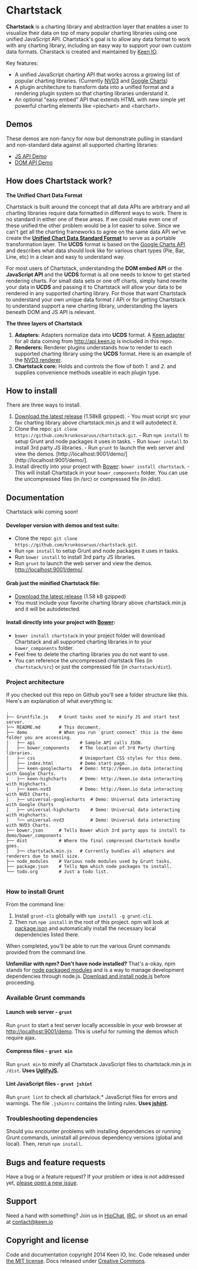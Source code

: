 # Chartstack

**Chartstack** is a charting library and abstraction layer that enables a user to visualize their data on top of many popular charting libraries using one unified JavaScript API. Chartstack's goal is to allow any data format to work with any charting library, including an easy way to support your own custom data formats. Charstack is created and maintained by [Keen IO](http://keen.io/).

Key features:
- A unified JavaScript charting API that works across a growing list of popular charting libraries. (Currently [NVD3](http://nvd3.org/) and [Google Charts](https://developers.google.com/chart/))
- A plugin architecture to transform data into a unified format and a rendering plugin system so that charting libraries understand it.
- An optional "easy embed" API that extends HTML with new simple yet powerful charting elements like &lt;piechart> and &lt;barchart>.

## Demos

These demos are non-fancy for now but demonstrate pulling in standard and non-standard data against all supported charting libraries:
* [JS API Demo](http://krunkosaurus.github.io/chartstack/js-api-demo/)
* [DOM API Demo](http://krunkosaurus.github.io/chartstack/dom-api-demo/)

## How does Chartstack work?

**The Unified Chart Data Format**

Chartstack is built around the concept that all data APIs are arbitrary and all charting libraries require data formatted in different ways to work. There is no standard in either one of these areas.  If we could make even one of these unified the other problem would be a lot easier to solve. Since we can't get all the charting frameworks to agree on the same data API we've create the [**Unified Chart Data Standard Format**](https://github.com/krunkosaurus/chartstack/wiki/Unified-Chart-Data-Format) to serve as a portable transformation layer.  The **UCDS** format is based on the [Google Charts API](https://developers.google.com/chart/interactive/docs/reference) and describes what data should look like for various chart types (Pie, Bar, Line, etc) in a clean and easy to understand way.     

For most users of Chartstack, understanding the **DOM embed API** or the **JavaScript API** and the **UCDS** format is all one needs to know to get started rendering charts. For small data sets or one off charts, simply hand rewrite your data in **UCDS** and passing it to Chartstack will allow your data to be rendered in any supported charting library.  For those that want Chartstack to understand your own unique data format / API or for getting Chartstack to understand support a new charting library, understanding the layers beneath DOM and JS API is relevant.

**The three layers of Chartstack**

1. **Adapters:** Adapters normalize data into **UCDS** format.  A [Keen adapter](src/adapter/chartstack.keen.universal.adapter.js) for all data coming from http://api.keen.io is included in this repo.
2. **Renderers:** Renderer plugins understands how to render to each supported charting library using the **UCDS** format. Here is an example of the [NVD3 renderer](src/renderer/chartstack.nvd3.renderer.js).
2. **Chartstack core:** Holds and controls the flow of both *1.* and *2.* and supplies convenience methods useable in each plugin type.

## How to install

There are three ways to install.

1. [Download the latest release](https://github.com/krunkosaurus/chartstack/releases/download/v0.0.1/chartstack.min.js) (1.58kB gzipped).
       - You must script src your fav charting library above chartstack.min.js and it will autodetect it.
2. Clone the repo: `git clone https://github.com/krunkosaruus/chartstack.git`.
       - Run `npm install` to setup Grunt and node packages it uses in tasks.
       - Run `bower install` to install 3rd party JS libraries.
       - Run `grunt` to launch the web server and view the demos. [http://localhost:9001/demo/](http://localhost:9001/demo/].
3. Install directly into your project with [Bower](http://bower.io): `bower install chartstack`.
       - This will install Chartstack in your `bower_components` folder.  You can use the uncompressed files (in /src) or compressed file (in /dist).

## Documentation

Chartstack wiki coming soon!

#### Developer version with demos and test suite:

- Clone the repo: `git clone https://github.com/krunkosaruus/chartstack.git`.
- Run `npm install` to setup Grunt and node packages it uses in tasks.
- Run `bower install` to install 3rd party JS libraries.
- Run `grunt` to launch the web server and view the demos. [http://localhost:9001/demo/](http://localhost:9001/demo/).

#### Grab just the minified Chartstack file:	
- [Download the latest release](https://github.com/krunkosaurus/chartstack/releases/download/v0.0.1/chartstack.min.js) (1.58 kB gzipped)
- You must include your favorite charting library above chartstack.min.js and it will be autodetected.

#### Install directly into your project with [Bower](http://bower.io):
- `bower install chartstack` in your project folder will download Chartstack and all supported charting libraries in to your `bower_components` folder.
- Feel free to delete the charting libraries you do not want to use.
- You can reference the uncompressed chartstack files (in `chartstack/src`) or just the compressed file (in `chartstack/dist`).

### Project architecture

If you checked out this repo on Github you'll see a folder structure like this. Here's an explanation of what everything is:

```
.
├── Gruntfile.js	# Grunt tasks used to minify JS and start test server.
├── README.md		# This document.
├── demo			# When you run `grunt connect` this is the demo folder you are accessing.
│   ├── api					# Sample API calls JSON.
│   ├── bower_components	# The location of 3rd Party charting libraries.
│   ├── css					# Unimportant CSS styles for this demo.
│   ├── index.html			# Demo start page.
│   ├── keen-googlecharts	# Demo: http://keen.io data interacting with Google Charts.
│   ├── keen-highcharts		# Demo: http://keen.io data interacting with Highcharts.
│   ├── keen-nvd3			# Demo: http://keen.io data interacting with NVD3 Charts.
│   ├── universal-googlecharts	# Demo: Universal data interacting with Google Charts
│   ├── universal-highcharts	# Demo: Universal data interacting with Highcharts.
│   └── universal-nvd3			# Demo: Universal data interacting with NVD3 Charts.
├── bower.json		# Tells Bower which 3rd party apps to install to demo/bower_components
├── dist			# Where the final compressed Chartstack bundle goes.
│   ├── chartstack.min.js	# Currently bundles all adapters and renderers due to small size.
├── node_modules	# Various node modules used by Grunt tasks.
├── package.json	# Tells Npm which node packages to install.
└── todo.org		# Just a todo list.


```

### How to install Grunt

From the command line:

1. Install `grunt-cli` globally with `npm install -g grunt-cli`.
2. Then run `npm install` in the root of this project. npm will look at [package.json](https://github.com/krunkosaurus/chartstack/blob/master/package.json) and automatically install the necessary local dependencies listed there.

When completed, you'll be able to run the various Grunt commands provided from the command line.

**Unfamiliar with npm? Don't have node installed?** That's a-okay. npm stands for [node packaged modules](http://npmjs.org/) and is a way to manage development dependencies through node.js. [Download and install node.js](http://nodejs.org/download/) before proceeding.

### Available Grunt commands

#### Launch web server - `grunt`
Run `grunt` to start a test server locally accessible in your web browser at [http://localhost:9001/demo](http://localhost:9001/demo/).  This is useful for running the demos which require ajax.

#### Compress files - `grunt min`
Run `grunt min` to minify all Chartstack JavaScript files to chartstack.min.js in `/dist`. **Uses [UglifyJS](http://lisperator.net/uglifyjs/).**

#### Lint JavaScript files - `grunt jshint`
Run `grunt lint` to check all chartstack.* JavaScript files for errors and warnings.  The file `.jshintrc` contains the linting rules. **Uses [jshint](http://www.jshint.com/).**

### Troubleshooting dependencies

Should you encounter problems with installing dependencies or running Grunt commands, uninstall all previous dependency versions (global and local). Then, rerun `npm install`.

## Bugs and feature requests

Have a bug or a feature request? If your problem or idea is not addressed yet, [please open a new issue](https://github.com/krunkosaurus/chartstack/issues/new).

## Support

Need a hand with something? Join us in [HipChat](http://users.keen.io/), [IRC](http://webchat.freenode.net/?channels=keen-io), or shoot us an email at [contact@keen.io](mailto:contact@keen.io)

## Copyright and license

Code and documentation copyright 2014 Keen IO, Inc. Code released under [the MIT license](LICENSE). Docs released under [Creative Commons](LICENSE).
